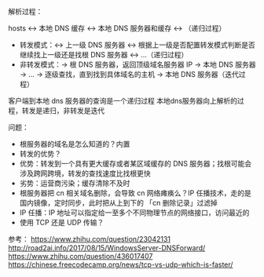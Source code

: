 
解析过程：


hosts <-> 本地 DNS 缓存 <-> 本地 DNS 服务器和缓存 <-> （递归过程）
- 转发模式：<-> 上一级 DNS 服务器 <-> 根据上一级是否配置转发模式判断是否继续找上一级还是找根 DNS 服务器 <-> ...（递归过程）
- 非转发模式：-> 根 DNS 服务器，返回顶级域名服务器 IP -> 本地 DNS 服务器 -> ... -> 逐级查找，直到找到具体域名的主机 -> 本地 DNS 服务器（迭代过程）


客户端到本地 dns 服务器的查询是一个递归过程
本地dns服务器向上解析的过程，转发是递归，非转发是迭代




问题：
- 根服务器的域名是怎么知道的？内置
- 转发的优势？
 - 优势：转发到一个具有更大缓存或者某区域缓存的 DNS 服务器；找根可能会涉及跨网跨境，转发的查找速度比找根更快
 - 劣势：运营商污染；缓存清除不及时
- 根服务器把 cn 相关域名删除，会导致 cn 网络瘫痪么？IP 任播技术，走的是国内镜像，定时同步，此时把从上到下的 「cn 删除记录」过滤掉
 - IP 任播：IP 地址可以指定给一至多个不同物理节点的网络接口，访问最近的
- 使用 TCP 还是 UDP 传输？

参考：
https://www.zhihu.com/question/23042131
http://road2ai.info/2017/08/15/WindowsServer-DNSForward/
https://www.zhihu.com/question/436017407
https://chinese.freecodecamp.org/news/tcp-vs-udp-which-is-faster/
